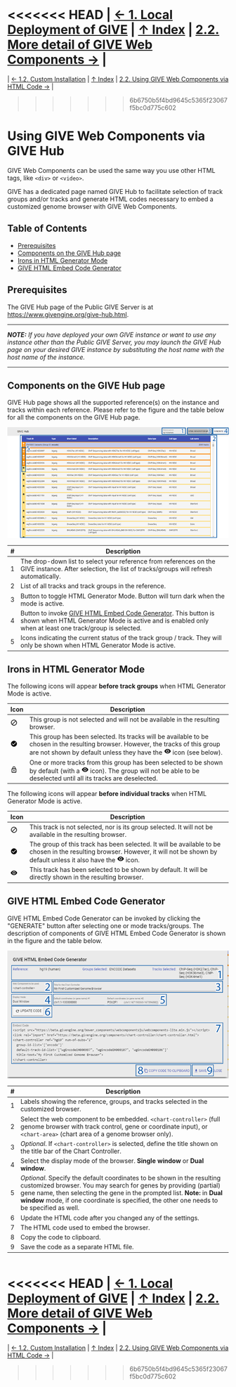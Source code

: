 ||||
| --- | --- | --- |
<<<<<<< HEAD
| [← 1. Local Deployment of GIVE](1-Local_deployment_of_GIVE.md) | [↑ Index](Readme.md) | [2.2. More detail of GIVE Web Components →](2.2-webComponents.md) |
=======
| [← 1.2. Custom Installation](1.2-system-level_installation.md) | [↑ Index](Readme.md) | [2.2. Using GIVE Web Components via HTML Code →](2.2-webComponents.md) |
>>>>>>> 6b6750b5f4bd9645c5365f23067f5bc0d775c602

# Using GIVE Web Components via GIVE Hub

GIVE Web Components can be used the same way you use other HTML tags, like `<div>` or `<video>`.

GIVE has a dedicated page named GIVE Hub to facilitate selection of track groups and/or tracks and generate HTML codes necessary to embed a customized genome browser with GIVE Web Components.

## Table of Contents

*   [Prerequisites](#prerequisites)
*   [Components on the GIVE Hub page](#components-on-the-give-hub-page)
*   [Irons in HTML Generator Mode](#irons-in-html-generator-mode)
*   [GIVE HTML Embed Code Generator](#give-html-embed-code-generator)

## Prerequisites

The GIVE Hub page of the Public GIVE Server is at <https://www.givengine.org/give-hub.html>.

***
*__NOTE:__ If you have deployed your own GIVE instance or want to use any instance other than the Public GIVE Server, you may launch the GIVE Hub page on your desired GIVE instance by substituting the host name with the host name of the instance.*
***

## Components on the GIVE Hub page

GIVE Hub page shows all the supported reference(s) on the instance and tracks within each reference. Please refer to the figure and the table below for all the components on the GIVE Hub page.

![GIVE Hub page](images/2-1-Give-Hub-page.png)

| # | Description |
| --- | --- |
| 1 | The drop-down list to select your reference from references on the GIVE instance. After selection, the list of tracks/groups will refresh automatically. |
| 2 | List of all tracks and track groups in the reference. |
| 3 | Button to toggle HTML Generator Mode. Button will turn dark when the mode is active. |
| 4 | Button to invoke [GIVE HTML Embed Code Generator](#give-html-embed-code-generator). This button is shown when HTML Generator Mode is active and is enabled only when at least one track/group is selected. |
| 5 | Icons indicating the current status of the track group / track. They will only be shown when HTML Generator Mode is active. |

## Irons in HTML Generator Mode

The following icons will appear __before track groups__ when HTML Generator Mode is active.

| Icon | Description |
| --- | --- |
| <img src="images/2-1-icon-block.svg" height="16" width="16"> | This group is not selected and will not be available in the resulting browser. |
| <img src="images/2-1-icon-check-circle.svg" height="16" width="16"> | This group has been selected. Its tracks will be available to be chosen in the resulting browser. However, the tracks of this group are not shown by default unless they have the <img src="images/2-1-icon-visibility.svg" height="16" width="16"> icon (see below). |
| <img src="images/2-1-icon-lock-outline.svg" height="16" width="16"> | One or more tracks from this group has been selected to be shown by default (with a <img src="images/2-1-icon-visibility.svg" height="16" width="16"> icon). The group will not be able to be deselected until all its tracks are deselected. |

The following icons will appear __before individual tracks__ when HTML Generator Mode is active.

| Icon | Description |
| --- | --- |
| <img src="images/2-1-icon-block.svg" height="16" width="16"> | This track is not selected, nor is its group selected. It will not be available in the resulting browser. |
| <img src="images/2-1-icon-check-circle.svg" height="16" width="16"> | The group of this track has been selected. It will be available to be chosen in the resulting browser. However, it will not be shown by default unless it also have the <img src="images/2-1-icon-visibility.svg" height="16" width="16"> icon. |
| <img src="images/2-1-icon-visibility.svg" height="16" width="16"> | This track has been selected to be shown by default. It will be directly shown in the resulting browser. |

## GIVE HTML Embed Code Generator

GIVE HTML Embed Code Generator can be invoked by clicking the "GENERATE" button after selecting one or mode tracks/groups. The description of components of GIVE HTML Embed Code Generator is shown in the figure and the table below.

![GIVE HTML Embed Code Generator](images/2-1-Give-Code-Generator.png)

| # | Description |
| --- | --- |
| 1 | Labels showing the reference, groups, and tracks selected in the customized browser. |
| 2 | Select the web component to be embedded. `<chart-controller>` (full genome browser with track control, gene or coordinate input), or `<chart-area>` (chart area of a genome browser only). |
| 3 | *Optional*. If `<chart-controller>` is selected, define the title shown on the title bar of the Chart Controller.  |
| 4 | Select the display mode of the browser. __Single window__ or __Dual window__. |
| 5 | *Optional*. Specify the default coordinates to be shown in the resulting customized browser. You may search for genes by providing (partial) gene name, then selecting the gene in the prompted list. __Note:__ in __Dual window__ mode, if one coordinate is specified, the other one needs to be specified as well. |
| 6 | Update the HTML code after you changed any of the settings. |
| 7 | The HTML code used to embed the browser. |
| 8 | Copy the code to clipboard. |
| 9 | Save the code as a separate HTML file. |

||||
| --- | --- | --- |
<<<<<<< HEAD
| [← 1. Local Deployment of GIVE](1-Local_deployment_of_GIVE.md) | [↑ Index](Readme.md) | [2.2. More detail of GIVE Web Components →](2.2-webComponents.md) |
=======
| [← 1.2. Custom Installation](1.2-system-level_installation.md) | [↑ Index](Readme.md) | [2.2. Using GIVE Web Components via HTML Code →](2.2-webComponents.md) |
>>>>>>> 6b6750b5f4bd9645c5365f23067f5bc0d775c602
